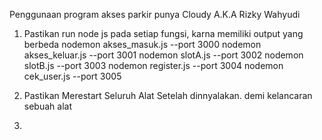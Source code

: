 Penggunaan program akses parkir punya Cloudy A.K.A Rizky Wahyudi

1. Pastikan run node js pada setiap fungsi, karna memiliki output yang berbeda
   nodemon akses_masuk.js --port 3000
   nodemon akses_keluar.js --port 3001
   nodemon slotA.js --port 3002
   nodemon slotB.js --port 3003
   nodemon register.js --port 3004
   nodemon cek_user.js --port 3005

2. Pastikan Merestart Seluruh Alat Setelah dinnyalakan. demi kelancaran sebuah alat

3.
